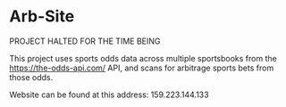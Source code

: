 # Arb-Site

PROJECT HALTED FOR THE TIME BEING

This project uses sports odds data across multiple sportsbooks from the https://the-odds-api.com/ API, and scans for arbitrage sports bets from those odds.

Website can be found at this address: 159.223.144.133
